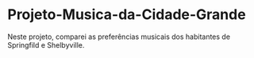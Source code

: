 # Projeto-Musica-da-Cidade-Grande
Neste projeto, comparei as preferências musicais dos habitantes de Springfild e Shelbyville. 
